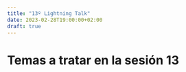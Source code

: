```yaml
---
title: "13º Lightning Talk"
date: 2023-02-28T19:00:00+02:00
draft: true
---
```


# Temas a tratar en la sesión 13

## 

## 

## 

## 

